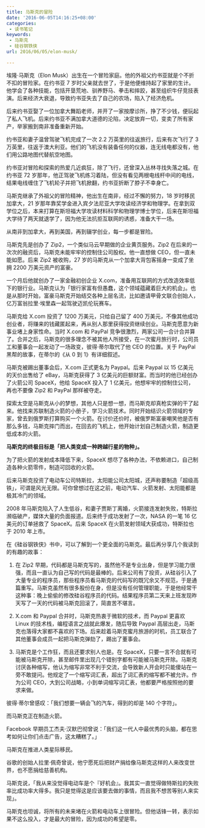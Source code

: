 ```yaml
---
title: 马斯克的冒险
date: '2016-06-05T14:16:25+08:00'
categories:
 - 读书笔记
keywords:
 - 马斯克
 - 硅谷钢铁侠
url: 2016/06/05/elon-musk/

---
```


埃隆·马斯克（Elon Musk）出生在一个冒险家庭。他的外祖父约书亚就是个不折不扣的冒险家。在约书亚 7 岁时父亲就去世了，于是他便维持起了家里的生计。他学会了各种技能，包括开垦荒地、驯养野马、拳击和摔跤，甚至组织牛仔竞技表演。后来经济大衰退，导致约书亚失去了自己的农场，陷入了经济危机。

后来约书亚娶了一位加拿大舞蹈老师，并开了一家按摩诊所，挣了不少钱，便玩起了私人飞机。后来约书亚不满加拿大道德的沦陷，决定放弃一切，变卖了所有家产，举家搬到南非准备重新开始。

约书亚和妻子温曾驾驶飞机完成了一次 2.2 万英里的往返旅行，后来有次飞行了 3 万英里，往返于澳大利亚。他们的飞机没有装备任何的仪器，连无线电都没有，他们用公路地图代替航空地图。

约书亚对冒险和探索的热爱几近疯狂，除了飞行，还曾深入丛林寻找失落之城。在约书亚 72 岁那年，他正驾驶飞机练习着陆，但没有看见两根电线杆中间的电线，结果电线缠住了飞机轮子并把飞机掀翻，约书亚折断了脖子不幸身亡。

马斯克继承了外祖父的冒险精神，他出生在南非，经过不懈的努力，18 岁时移民加拿大，21 岁那年靠奖学金进入宾夕法尼亚大学攻读经济学和物理学。在拿到双学位之后，本来打算在斯坦福大学攻读材料科学和物理学博士学位，后来在斯坦福大学待了两天就退学了，因为他无法抗拒互联网的诱惑，准备大干一场。

从南非到加拿大，再到美国，再到辍学创业，每一步都是冒险。

马斯克先是创办了 Zip2，一个类似马云早期做的企业黄页服务。Zip2 在后来的一次次的融资后，马斯克未能牢牢的控制住公司股权。他一直想做 CEO，但一直未能如愿。后来 Zip2 被收购，27 岁的马斯克从一个加拿大背包客摇身一变成了坐拥 2200 万美元资产的富豪。

一个月后他就创办了一家金融初创企业 X.com，准备用互联网的方式改造效率低下的银行业。马斯克认为「银行家富有但愚蠢，这个领域蕴藏着巨大的机会」。也是从那时开始，富豪马斯克开始结交各种上层名流，比如邀请甲骨文联合创始人，亿万富翁拉里·埃里森一起驾驶迈凯伦玩赛车。

马斯克给 X.com 投资了 1200 万美元，只给自己留了 400 万美元，不像其他成功创业者，将赚来的钱藏匿起来，再从别人那里获得投资继续创业。马斯克愿意为新事业堵上身家性命。当时 X.com 和 PayPal 竞争很激烈，两家公司一合计合并算了。合并之后，马斯克的很多理念不被其他人所接受，在一次蜜月旅行时，公司员工和董事会一起发动了一场政变，彼得·蒂尔取代了他 CEO 的位置。关于 PayPal 黑帮的故事，在蒂尔的《从 0 到 1》有详细叙述。

马斯克被踢出董事会后，X.com 正式更名为 Paypal。后来 Paypal 以 15 亿美元的天价出售给了 eBay，马斯克获得了 3 亿美元的巨额财富。而当时的他已经创办了火箭公司 SpaceX，他给 SpaceX 投入了 1 亿美元，他想牢牢的控制住公司，再也不要像 Zip2 和 PayPal 那样被夺走。

探索太空是马斯克从小的梦想，其他人只是想一想，而马斯克却真枪实弹的干了起来。他找来苏联制造火箭的小册子，学习火箭技术。同时开始结识火箭领域的专家，曾去到俄罗斯打算购买一个火箭。在讨价还价时，被俄罗斯富豪嘲笑他是否有那么多钱，马斯克摔门而出，在回去的飞机上，他开始计划自己制造火箭，制造更低成本的火箭。

**马斯克的终极目标是「把人类变成一种跨越行星的物种」。**

为了把火箭的发射成本降低下来，SpaceX 想尽了各种办法，不依赖进口，自己制造各种火箭零件，制造可回收的火箭。

后来马斯克投资了电动车公司特斯拉，太阳能公司太阳城，还声称要制造「超级高铁」，可谓是风光无限。可你曾想过在这之前，电动汽车、火箭发射、太阳能都是极其冷门的领域。

2008 年马斯克陷入了人生低谷，和妻子贾斯丁离婚，火箭接连发射失败，特斯拉濒临破产，媒体大量的负面报道。后来终于成功发射了一次，NASA 的一笔 16 亿美元的订单拯救了 SpaceX。后来 SpaceX 在火箭发射领域大获成功，特斯拉也于 2010 年上市。

在《硅谷钢铁侠》书中，可以了解到一个更全面的马斯克。最后再分享几个我读到的有趣的故事：

1. 在 Zip2 早期，代码都是马斯克写的，虽然他不是专业出身，但是学习能力很强，而且一直认为自己写的代码是最棒的。后来公司有了投资，从硅谷引入了大量专业的程序员，那些程序员看马斯克的代码写的既冗余又不规范，于是通篇重写。马斯克虽然有很多股份在身，但是没有任何管理职能，于是他经常干这种事：晚上偷偷的修改硅谷程序员的代码。结果程序员第二天来上班发现昨天写了一天的代码被马斯克回滚了，简直苦不堪言。

1. X.com 和 Paypal 合并时，马斯克热衷于微软的技术，而 Paypal 更喜欢 Linux 的技术栈，编程语言之战就此爆发，随后导致 Paypal 高层出走，马斯克也落得大家都不喜欢的下场。后来趁着马斯克蜜月旅游的时机，员工联合了其他董事会成员一起把马斯克弹劾了，踢出了董事会。

1. 马斯克是个工作狂，而且还要求别人也是。在 SpaceX，只要一言不合就有可能被马斯克开除，甚至邮件里出现几个错别字都有可能被马斯克开除。马斯克讨厌各种缩写，他认为缩写非常不利于交流，会导致新人开会时只能傻站在一旁不敢提问。他规定了一个缩写词汇表，超出了词汇表的缩写都不被允许。作为公司 CEO，大到公司战略，小到单词缩写词汇表，他都要严格按照他的要求来做。

彼得·蒂尔曾感叹：「我们想要一辆会飞的汽车，得到的却是 140 个字符」。

而马斯克正在制造火箭。

Facebook 早期员工杰夫·汉默巴彻曾说：「我们这一代人中最优秀的头脑，都在思考如何让你们点击广告，这太糟糕了。」

马斯克在推进人类星际移民。

谷歌的创始人拉里·佩奇曾说，他宁愿死后把财产捐给像马斯克这样的人来改变世界，也不愿捐给慈善机构。

马斯克说，「我从来没觉得电动车是个『好机会』。我其实一直觉得做特斯拉的失败率比成功率大得多。我只是觉得这是应该要去做的事情，而且我不想苦等别人来实现」。

马斯克也坦诚，将所有的未来堵在火箭和电动车上很冒险。但他话锋一转，表示如果不这么投入，才是最大的冒险，因为成功的希望是零。
